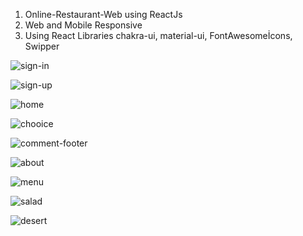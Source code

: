 1. Online-Restaurant-Web using ReactJs
2. Web and Mobile Responsive
3. Using React Libraries chakra-ui, material-ui, FontAwesomeİcons, Swipper

![sign-in](https://user-images.githubusercontent.com/92122363/196169256-970ff2f4-2e64-49ee-b7f5-c5e7253ba256.png)

![sign-up](https://user-images.githubusercontent.com/92122363/196169269-442ebbc8-6674-4299-ab4b-ffaff100cbb9.png)

![home](https://user-images.githubusercontent.com/92122363/196170367-38a28195-135f-46dd-bedf-3928e174357d.png)

![chooice](https://user-images.githubusercontent.com/92122363/196169440-1b4df54e-7664-4ee4-933a-a507b4ae2813.png)

![comment-footer](https://user-images.githubusercontent.com/92122363/196169395-eaecd43d-ef3a-46ba-a747-4f56b644d23f.png)

![about](https://user-images.githubusercontent.com/92122363/196169483-b31b6b7b-46dc-4a13-ac4a-1973927416e0.png)

![menu](https://user-images.githubusercontent.com/92122363/196169510-a95a1369-18e6-4a6d-89a7-7059132d8ec1.png)

![salad](https://user-images.githubusercontent.com/92122363/196169526-c83d6b72-8534-4ae5-a77f-33e302c027e4.png)

![desert](https://user-images.githubusercontent.com/92122363/196169555-50df692f-07ec-4844-87b3-9c04365176a7.png)
